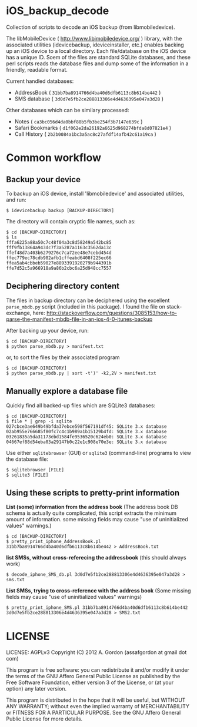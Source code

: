 iOS_backup_decode
=================

Collection of scripts to decode an iOS backup (from libmobiledevice).

The libMobileDevice ( http://www.libimobiledevice.org/ ) library, with the associated utilities (idevicebackup, ideviceinstaller, etc.)
enables backing up an iOS device to a local directory.
Each file/database on the iOS device has a unique ID.
Soem of the files are standard SQLite databases, and these perl scripts reads the database files and dump some of the information in a friendly, readable format.

Current handled databases:
* AddressBook ( `31bb7ba8914766d4ba40d6dfb6113c8b614be442` )
* SMS database ( `3d0d7e5fb2ce288813306e4d4636395e047a3d28` )

Other databases which can be similary processed:
*  Notes ( `ca3bc056d4da0bbf88b5fb3be254f3b7147e639c` )
*  Safari Bookmarks (  `d1f062e2da26192a6625d968274bfda8d07821e4` )
*  Call History ( `2b2b0084a1bc3a5ac8c27afdf14afb42c61a19ca` )


Common workflow
===============

Backup your device
------------------

To backup an iOS device, install 'libmobiledevice' and associated utilities, and run:

    $ idevicebackup backup [BACKUP-DIRECTORY]
    
The directory will contain cryptic file names, such as:

    $ cd [BACKUP-DIRECTORY]
    $ ls
    fffa6225a88a50c7c48f04a3c8d58249a542bc85
    fff9fb13864a943dc7f3a5287a1163c3562da13c
    ffef48d7a403b6279276c7ca72ee48e7cebd454d
    ffec779ec78cdb982afb1cffeabd6408f225ec66
    ffea5ab4cbbeb59027e8893391920279b944391b
    ffe7d52c5a966918a9a86b2cbc6a25d948cc7557


Deciphering directory content
-----------------------------

The files in backup directory can be deciphered using the excellent `parse_mbdb.py` script (included in this package).
I found the file on stack-exchange, here: http://stackoverflow.com/questions/3085153/how-to-parse-the-manifest-mbdb-file-in-an-ios-4-0-itunes-backup

After backing up your device, run:

    $ cd [BACKUP-DIRECTORY]
    $ python parse_mbdb.py > manifest.txt

or, to sort the files by their associated program

    $ cd [BACKUP-DIRECTORY]
    $ python parse_mbdb.py | sort -t')' -k2,2V > manifest.txt


Manually explore a database file
--------------------------------

Quickly find all backed-up files which are SQLite3 databases:

    $ cd [BACKUP-DIRECTORY]
    $ file * | grep -i sqlite
    027cbce3ae649b49bfda37ebce598f567191df45: SQLite 3.x database
    02ab955e766685f80fc7c4c1b989a1b15129b4fd: SQLite 3.x database
    03261835a5da31173ebd1584fe9536520c624eb0: SQLite 3.x database
    04667ef88d54eba03a29147b0c22e1c908e70e3e: SQLite 3.x database

Use either `sqlitebrowser` (GUI) or `sqlite3` (command-line) programs to view the database file:

    $ sqlitebrowser [FILE]
    $ sqlite3 [FILE]




Using these scripts to pretty-print information
-----------------------------------------------

**List (some) information from the address book** (The address book DB schema is actually quite complicated, this script extracts the minimum amount of information. some missing fields may cause "use of uninitialized values" warnings.)

    $ cd [BACKUP-DIRECTORY]
    $ pretty_print_iphone_AddressBook.pl 31bb7ba8914766d4ba40d6dfb6113c8b614be442 > AddressBook.txt
    
**list SMSs, without cross-referecing the addressbook** (this should always work)

    $ decode_iphone_SMS_db.pl 3d0d7e5fb2ce288813306e4d4636395e047a3d28 > sms.txt
    
**List SMSs, trying to cross-reference with the address book** (Some missing fields may cause "use of uninitialized values" warnings)

    $ pretty_print_iphone_SMS.pl 31bb7ba8914766d4ba40d6dfb6113c8b614be442  3d0d7e5fb2ce288813306e4d4636395e047a3d28 > SMS2.txt
    


LICENSE
=======

LICENSE: AGPLv3
Copyright (C) 2012  A. Gordon (assafgordon at gmail dot com)

This program is free software: you can redistribute it and/or modify
it under the terms of the GNU Affero General Public License as
published by the Free Software Foundation, either version 3 of the
License, or (at your option) any later version.

This program is distributed in the hope that it will be useful,
but WITHOUT ANY WARRANTY; without even the implied warranty of
MERCHANTABILITY or FITNESS FOR A PARTICULAR PURPOSE.  See the
GNU Affero General Public License for more details.
